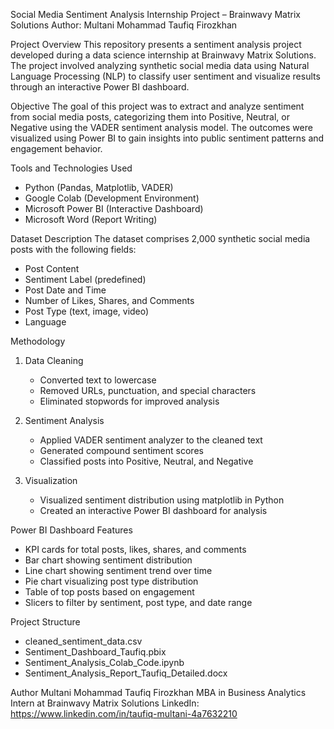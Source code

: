 Social Media Sentiment Analysis
Internship Project – Brainwavy Matrix Solutions
Author: Multani Mohammad Taufiq Firozkhan

Project Overview
This repository presents a sentiment analysis project developed during a data science internship at Brainwavy Matrix Solutions. The project involved analyzing synthetic social media data using Natural Language Processing (NLP) to classify user sentiment and visualize results through an interactive Power BI dashboard.

Objective
The goal of this project was to extract and analyze sentiment from social media posts, categorizing them into Positive, Neutral, or Negative using the VADER sentiment analysis model. The outcomes were visualized using Power BI to gain insights into public sentiment patterns and engagement behavior.

Tools and Technologies Used
- Python (Pandas, Matplotlib, VADER)
- Google Colab (Development Environment)
- Microsoft Power BI (Interactive Dashboard)
- Microsoft Word (Report Writing)

Dataset Description
The dataset comprises 2,000 synthetic social media posts with the following fields:
- Post Content
- Sentiment Label (predefined)
- Post Date and Time
- Number of Likes, Shares, and Comments
- Post Type (text, image, video)
- Language

Methodology

1. Data Cleaning
   - Converted text to lowercase
   - Removed URLs, punctuation, and special characters
   - Eliminated stopwords for improved analysis

2. Sentiment Analysis
   - Applied VADER sentiment analyzer to the cleaned text
   - Generated compound sentiment scores
   - Classified posts into Positive, Neutral, and Negative

3. Visualization
   - Visualized sentiment distribution using matplotlib in Python
   - Created an interactive Power BI dashboard for analysis

Power BI Dashboard Features
- KPI cards for total posts, likes, shares, and comments
- Bar chart showing sentiment distribution
- Line chart showing sentiment trend over time
- Pie chart visualizing post type distribution
- Table of top posts based on engagement
- Slicers to filter by sentiment, post type, and date range

Project Structure
- cleaned_sentiment_data.csv
- Sentiment_Dashboard_Taufiq.pbix
- Sentiment_Analysis_Colab_Code.ipynb
- Sentiment_Analysis_Report_Taufiq_Detailed.docx

Author
Multani Mohammad Taufiq Firozkhan
MBA in Business Analytics
Intern at Brainwavy Matrix Solutions
LinkedIn: https://www.linkedin.com/in/taufiq-multani-4a7632210

